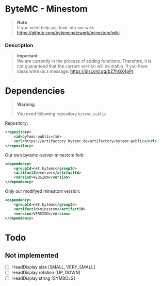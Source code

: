 # ByteMC - Minestom

> **Note**\
> If you need help just look into our wiki:\
> https://github.com/bytemcnetzwerk/minestom/wiki


### Description
> **Important**\
> We are currently in the process of adding functions. Therefore, it is not guaranteed that the current version will be stable.
> If you have ideas write us a message: https://discord.gg/bZ7hGX4pPt

# Dependencies

> **Warning**
>
> You need following repository `bytemc-public`
> 
Repository:
```xml
<repository>
    <id>bytemc-public</id>
    <url>https://artifactory.bytemc.de/artifactory/bytemc-public</url>
</repository>
```

Our own bytemc-server-minestom fork: 
```xml 
<dependency>
    <groupId>net.bytemc</groupId>
    <artifactId>server</artifactId>
    <version>VERSION</version>
</dependency>
```

Only our modifyed minestom version:
```xml  
<dependency>
    <groupId>net.bytemc</groupId>
    <artifactId>minestom</artifactId>
    <version>VERSION</version>
</dependency>
```

# Todo
## Not implemented
- [ ] HeadDisplay size [SMALL, VERY_SMALL]
- [ ] HeadDisplay rotation [UP, DOWN]
- [ ] HeadDisplay string [SYMBOLS]
